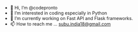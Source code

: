 - 👋 Hi, I’m @codepronto
- 👀 I’m interested in coding especially in Python
- 🌱 I’m currently working on Fast API and Flask frameworks.
- 📫 How to reach me ... subu.india18@gmail.com

<!---
codepronto/codepronto is a ✨ special ✨ repository because its `README.md` (this file) appears on your GitHub profile.
You can click the Preview link to take a look at your changes.
--->
